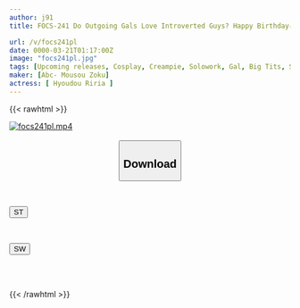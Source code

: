 ```yaml
---
author: j91
title: FOCS-241 Do Outgoing Gals Love Introverted Guys? Happy Birthday☆Virgin☆Birthday Present Is Me☆Sweet Sadistic Gal Attacks Virgin's House! Dreamy Virgin Graduation Sex With Hyoudou Riria

url: /v/focs241pl
date: 0000-03-21T01:17:00Z
image: "focs241pl.jpg"
tags: [Upcoming releases, Cosplay, Creampie, Solowork, Gal, Big Tits, Slut	]
maker: [Abc- Mousou Zoku]
actress: [ Hyoudou Riria ]
---
```



{{< rawhtml >}}

<div class="video" data-videoid="pending_link.html">
    <a href="javascript:;">
        <img src="/v/focs241pl/focs241pl.jpg" width="WIDTH" height="HEIGHT" alt="focs241pl.mp4" loading="lazy">
    </a>
</div>

<script type="text/javascript" src="https://j91.asia/asset/on-demand-pend.js"></script>

<br>
  <link rel="stylesheet" href="https://j91.asia/asset/bs5.css">
  
  <center>
  <button class="btn btn-primary" type="button" data-bs-toggle="collapse" data-bs-target=".multi-collapse" aria-expanded="false" aria-controls="multiCollapseExample1 multiCollapseExample2"><h2>Download</h2></button></center>
</p>
<div class="row">
  <div class="col">
    <div class="collapse multi-collapse" id="multiCollapseExample1">
      <div class="card card-body">
	      	      <br>
<div class="buttons">  
<p><a href="https://j91.asia/pending_link.html" target="_blank"><button class="btn-hover color-3"><i class="fa fa-download"></i> ST</button></a></p></div>
    </div>
  </div>
</div>
  <div class="col">
    <div class="collapse multi-collapse" id="multiCollapseExample2">
      <div class="card card-body">
	      <br>
<div class="buttons">
<p><a href="https://j91.asia/pending_link.html" target="_blank"><button class="btn-hover color-2"><i class="fa fa-download"></i> SW</button></a></p></div>
<br><br>
      </div>
    </div>
  </div>
</div>

{{< /rawhtml >}}